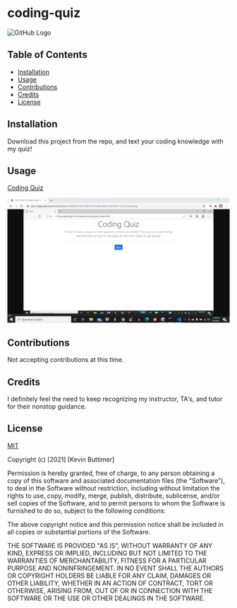 # coding-quiz

![GitHub Logo](https://img.shields.io/badge/license-MIT-green)

## Table of Contents
   - [Installation](#installation)
   - [Usage](#usage)
   - [Contributions](#Contributions)
   - [Credits](#credits)
   - [License](#license)

## Installation
Download this project from the repo, and text your coding knowledge with my quiz!

## Usage 

[Coding Quiz](https://user-images.githubusercontent.com/73902490/102157284-3525b680-3e4d-11eb-8c43-71ec16e2326d.png)

![quiz](/assets/images/Coding.jpg)

## Contributions 
Not accepting contributions at this time.

## Credits
I definitely feel the need to keep recognizing my instructor, TA's, and tutor for their nonstop guidance.

## License

[MIT](https://choosealicense.com/licenses/mit/)

Copyright (c) [2021] [Kevin Buttimer]

Permission is hereby granted, free of charge, to any person obtaining a copy
of this software and associated documentation files (the "Software"), to deal
in the Software without restriction, including without limitation the rights
to use, copy, modify, merge, publish, distribute, sublicense, and/or sell
copies of the Software, and to permit persons to whom the Software is
furnished to do so, subject to the following conditions:

The above copyright notice and this permission notice shall be included in all
copies or substantial portions of the Software.

THE SOFTWARE IS PROVIDED "AS IS", WITHOUT WARRANTY OF ANY KIND, EXPRESS OR
IMPLIED, INCLUDING BUT NOT LIMITED TO THE WARRANTIES OF MERCHANTABILITY,
FITNESS FOR A PARTICULAR PURPOSE AND NONINFRINGEMENT. IN NO EVENT SHALL THE
AUTHORS OR COPYRIGHT HOLDERS BE LIABLE FOR ANY CLAIM, DAMAGES OR OTHER
LIABILITY, WHETHER IN AN ACTION OF CONTRACT, TORT OR OTHERWISE, ARISING FROM,
OUT OF OR IN CONNECTION WITH THE SOFTWARE OR THE USE OR OTHER DEALINGS IN THE
SOFTWARE.
